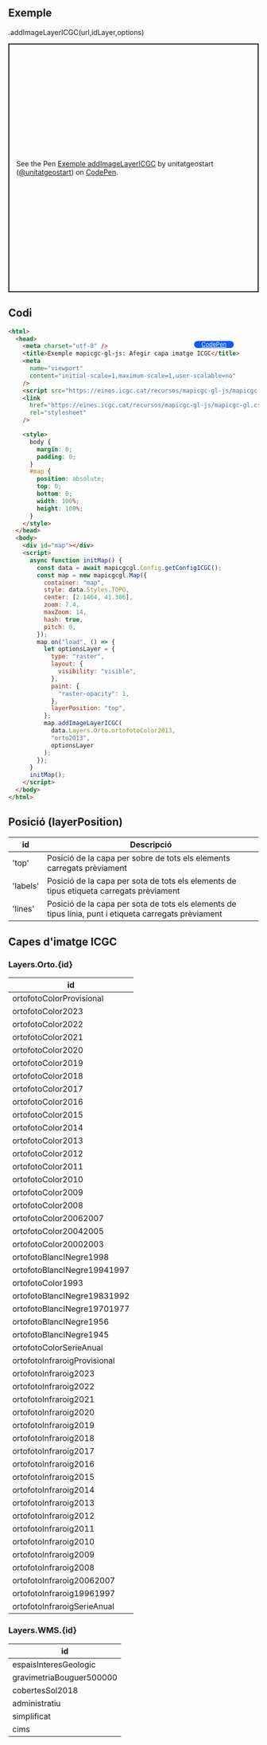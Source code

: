 ## Exemple

.addImageLayerICGC(url,idLayer,options)

<p class="codepen" data-height="500" data-theme-id="light" data-slug-hash="gOEeNPW" data-editable="true" data-user="unitatgeostart" style="height: 500px; box-sizing: border-box; display: flex; align-items: center; justify-content: center; border: 2px solid; margin: 1em 0; padding: 1em;">
  <span>See the Pen <a href="https://codepen.io/unitatgeostart/pen/gOEeNPW">
  Exemple addImageLayerICGC</a> by unitatgeostart (<a href="https://codepen.io/unitatgeostart">@unitatgeostart</a>)
  on <a href="https://codepen.io">CodePen</a>.</span>
</p>
<script async src="https://cpwebassets.codepen.io/assets/embed/ei.js"></script>

<a style="color: white" target="_blank" class=" button btn btn-primary" href="https://codepen.io/unitatgeostart/pen/gOEeNPW">CodePen</a>

<style>
.button{
    position: relative;
    top: 84px;
    z-index: 1;
    /* right: -46px; */
    width: 80px;
    float: right;
    right: 50px;
    background-color: #0d58ff;
    border-radius: 10px;
    text-align: -webkit-center;
    font-size: smaller;
    
  }
    .button:hover{

    background-color: #032879;

  }
  </style>

## Codi

```html
<html>
  <head>
    <meta charset="utf-8" />
    <title>Exemple mapicgc-gl-js: Afegir capa imatge ICGC</title>
    <meta
      name="viewport"
      content="initial-scale=1,maximum-scale=1,user-scalable=no"
    />
    <script src="https://eines.icgc.cat/recursos/mapicgc-gl-js/mapicgc-gl.js"></script>
    <link
      href="https://eines.icgc.cat/recursos/mapicgc-gl-js/mapicgc-gl.css"
      rel="stylesheet"
    />

    <style>
      body {
        margin: 0;
        padding: 0;
      }
      #map {
        position: absolute;
        top: 0;
        bottom: 0;
        width: 100%;
        height: 100%;
      }
    </style>
  </head>
  <body>
    <div id="map"></div>
    <script>
      async function initMap() {
        const data = await mapicgcgl.Config.getConfigICGC();
        const map = new mapicgcgl.Map({
          container: "map",
          style: data.Styles.TOPO,
          center: [2.1464, 41.306],
          zoom: 7.4,
          maxZoom: 14,
          hash: true,
          pitch: 0,
        });
        map.on("load", () => {
          let optionsLayer = {
            type: "raster",
            layout: {
              visibility: "visible",
            },
            paint: {
              "raster-opacity": 1,
            },
            layerPosition: "top",
          };
          map.addImageLayerICGC(
            data.Layers.Orto.ortofotoColor2013,
            "orto2013",
            optionsLayer
          );
        });
      }
      initMap();
    </script>
  </body>
</html>
```

## Posició (layerPosition)

| id       | Descripció                                                                                            |
| -------- | ----------------------------------------------------------------------------------------------------- |
| 'top'    | Posició de la capa per sobre de tots els elements carregats prèviament                                |
| 'labels' | Posició de la capa per sota de tots els elements de tipus etiqueta carregats prèviament               |
| 'lines'  | Posició de la capa per sota de tots els elements de tipus línia, punt i etiqueta carregats prèviament |

## Capes d'imatge ICGC

### Layers.Orto.{id}

| id                           |
| ---------------------------- |
| ortofotoColorProvisional     |
| ortofotoColor2023            |
| ortofotoColor2022            |
| ortofotoColor2021            |
| ortofotoColor2020            |
| ortofotoColor2019            |
| ortofotoColor2018            |
| ortofotoColor2017            |
| ortofotoColor2016            |
| ortofotoColor2015            |
| ortofotoColor2014            |
| ortofotoColor2013            |
| ortofotoColor2012            |
| ortofotoColor2011            |
| ortofotoColor2010            |
| ortofotoColor2009            |
| ortofotoColor2008            |
| ortofotoColor20062007        |
| ortofotoColor20042005        |
| ortofotoColor20002003        |
| ortofotoBlancINegre1998      |
| ortofotoBlancINegre19941997  |
| ortofotoColor1993            |
| ortofotoBlancINegre19831992  |
| ortofotoBlancINegre19701977  |
| ortofotoBlancINegre1956      |
| ortofotoBlancINegre1945      |
| ortofotoColorSerieAnual      |
| ortofotoInfraroigProvisional |
| ortofotoInfraroig2023        |
| ortofotoInfraroig2022        |
| ortofotoInfraroig2021        |
| ortofotoInfraroig2020        |
| ortofotoInfraroig2019        |
| ortofotoInfraroig2018        |
| ortofotoInfraroig2017        |
| ortofotoInfraroig2016        |
| ortofotoInfraroig2015        |
| ortofotoInfraroig2014        |
| ortofotoInfraroig2013        |
| ortofotoInfraroig2012        |
| ortofotoInfraroig2011        |
| ortofotoInfraroig2010        |
| ortofotoInfraroig2009        |
| ortofotoInfraroig2008        |
| ortofotoInfraroig20062007    |
| ortofotoInfraroig19961997    |
| ortofotoInfraroigSerieAnual  |

### Layers.WMS.{id}

| id                       |
| ------------------------ |
| espaisInteresGeologic    |
| gravimetriaBouguer500000 |
| cobertesSol2018          |
| administratiu            |
| simplificat              |
| cims                     |
